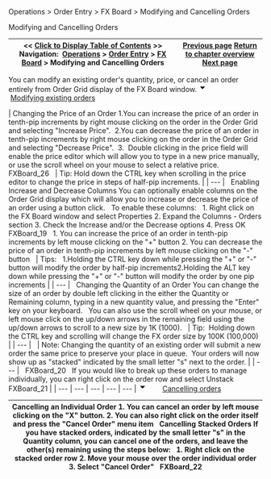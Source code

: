 ﻿
Operations > Order Entry > FX Board > Modifying and Cancelling Orders

Modifying and Cancelling Orders

| << [Click to Display Table of Contents](modifying_and_cancelling_orders_fx_board.md) >> **Navigation:**     [Operations](operations-1.md) > [Order Entry](order_entry-1.md) > [FX Board](fx_board-1.md) > Modifying and Cancelling Orders | [Previous page](submitting_orders_fx_board-1.md) [Return to chapter overview](fx_board-1.md) [Next page](managing_positions_fx_board-1.md) |
| --- | --- |
You can modify an existing order's quantity, price, or cancel an order entirely from Order Grid display of the FX Board window.
![tog_minus](tog_minus-1.gif)        [Modifying existing orders](javascript:HMToggle('toggle','ModifyingExistingOrders','ModifyingExistingOrders_ICON'))

| Changing the Price of an Order 1.You can increase the price of an order in tenth-pip increments by right mouse clicking on the order in the Order Grid and selecting "Increase Price".  2.You can decrease the price of an order in tenth-pip increments by right mouse clicking on the order in the Order Grid and selecting "Decrease Price".  3.  Double clicking in the price field will enable the price editor which will allow you to type in a new price manually, or use the scroll wheel on your mouse to select a relative price.   FXBoard_26     | Tip: Hold down the CTRL key when scrolling in the price editor to change the price in steps of half-pip increments. | | --- |      Enabling Increase and Decrease Columns You can optionally enable columns on the Order Grid display which will allow you to increase or decrease the price of an order using a button click.   To enable these columns:   1. Right click on the FX Board window and select Properties 2. Expand the Columns - Orders section 3. Check the Increase and/or the Decrease options 4. Press OK   FXBoard_19   1. You can increase the price of an order in tenth-pip increments by left mouse clicking on the "+" button 2. You can decrease the price of an order in tenth-pip increments by left mouse clicking on the "-" button      | Tips:   1.Holding the CTRL key down while pressing the "+" or "-" button will modify the order by half-pip increments2.Holding the ALT key down while pressing the "+" or "-" button will modify the order by one pip increments | | --- |      Changing the Quantity of an Order  You can change the size of an order by double left clicking in the either the Quantity or Remaining column, typing in a new quantity value, and pressing the "Enter" key on your keyboard.   You can also use the scroll wheel on your mouse, or left mouse click on the up/down arrows in the remaining field using the up/down arrows to scroll to a new size by 1K (1000).     | Tip:  Holding down the CTRL key and scrolling will change the FX order size by 100K (100,000) | | --- |        | Note: Changing the quantity of an existing order will submit a new order the same price to preserve your place in queue.  Your orders will now show up as "stacked" indicated by the small letter "s" next to the order. | | --- |      FXBoard_20   If you would like to break up these orders to manage individually, you can right click on the order row and select Unstack   FXBoard_21 |
| --- | --- | --- | --- | --- |
![tog_minus](tog_minus-1.gif)        [Cancelling orders](javascript:HMToggle('toggle','CancellingOrders','CancellingOrders_ICON'))

| Cancelling an Individual Order  1. You can cancel an order by left mouse clicking on the "X" button. 2. You can also right click on the order itself and press the "Cancel Order" menu item   Cancelling Stacked Orders If you have stacked orders, indicated by the small letter "s" in the Quantity column, you can cancel one of the orders, and leave the other(s) remaining using the steps below:   1. Right click on the stacked order row 2. Move your mouse over the order individual order 3. Select "Cancel Order"   FXBoard_22 |
| --- |

